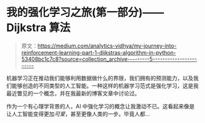 # 我的强化学习之旅(第一部分)——Dijkstra 算法

> 原文：<https://medium.com/analytics-vidhya/my-journey-into-reinforcement-learning-part-1-dijkstras-algorithm-in-python-53408bc1c7c8?source=collection_archive---------5----------------------->

机器学习正在推动我们能够利用数据做什么的界限，我们拥有的预测能力，以及我们能够创造的不同类型的人工智能。一种这样的机器学习范式是强化学习，这是我最近瞥见的一个概念，并在我最新的博客文章中讨论过。

作为一个有心理学背景的人，AI 中强化学习的概念让我激动不已。这看起来像是让人工智能变得更加*可爱*，甚至更像人类的一步。毕竟人都…